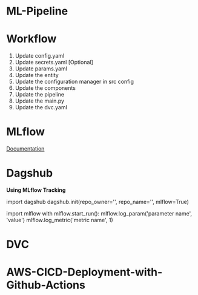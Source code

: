 # ML-Pipeline

# Workflow

1. Update config.yaml
2. Update secrets.yaml [Optional]
3. Update params.yaml
4. Update the entity
5. Update the configuration manager in src config
6. Update the components
7. Update the pipeline
8. Update the main.py
9. Update the dvc.yaml

# MLflow

<a href="https://mlflow.org/docs/latest/index.html">Documentation</a>

# Dagshub

<b>Using MLflow Tracking</b>

import dagshub
dagshub.init(repo_owner='', repo_name='', mlflow=True)

import mlflow
with mlflow.start_run():
mlflow.log_param('parameter name', 'value')
mlflow.log_metric('metric name', 1)

# DVC

# AWS-CICD-Deployment-with-Github-Actions
